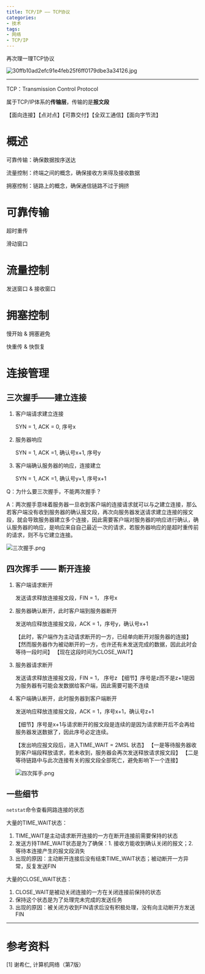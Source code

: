 ```yaml
---
title: TCP/IP —— TCP协议
categories: 
- 技术
tags:
- 网络
- TCP/IP
---
```


再次理一理TCP协议

![30ffb10ad2efc91e4feb25f6ff0179dbe3a34126.jpg](https://i.loli.net/2020/03/02/VAgKew3HZE6UQFm.jpg)

<!-- more -->

------

TCP：Transmission Control Protocol

属于TCP/IP体系的**传输层**，传输的是**报文段**

【面向连接】【点对点】【可靠交付】【全双工通信】【面向字节流】



# 概述

可靠传输：确保数据按序送达

流量控制：终端之间的概念，确保接收方来得及接收数据

拥塞控制：链路上的概念，确保通信链路不过于拥挤



# 可靠传输

超时重传

滑动窗口



# 流量控制

发送窗口 & 接收窗口



# 拥塞控制

慢开始 & 拥塞避免

快重传 & 快恢复



# 连接管理

## 三次握手——建立连接

1. 客户端请求建立连接

   SYN = 1, ACK = 0, 序号x

2. 服务器响应

   SYN = 1, ACK =1, 确认号x+1, 序号y

3. 客户端确认服务器的响应，连接建立

   SYN = 1, ACK =1, 确认号y+1, 序号x+1

Q：为什么要三次握手，不能两次握手？

A：两次握手意味着服务器一旦收到客户端的连接请求就可以与之建立连接，那么若客户端没有收到服务器的确认报文段，再次向服务器发送请求建立连接的报文段，就会导致服务器建立多个连接，因此需要客户端对服务器的响应进行确认，确认服务器的响应，是响应来自自己最近一次的请求，若服务器响应的是超时重传前的请求，则不与它建立连接。

![三次握手.png](https://i.loli.net/2020/03/02/xroPZBgqHuevpEU.png)



## 四次挥手 —— 断开连接

1. 客户端请求断开

   发送请求释放连接报文段，FIN = 1， 序号x

2. 服务器确认断开，此时客户端到服务器断开

   发送响应释放连接报文段，ACK = 1，序号y，确认号x+1

   【此时，客户端作为主动请求断开的一方，已经单向断开对服务器的连接】
   【然而服务器作为被动断开的一方，也许还有未发送完成的数据，因此此时会等待一段时间】
   【现在这段时间为CLOSE_WAIT】

3. 服务器请求断开

   发送请求释放连接报文段，FIN = 1， 序号z
   【细节】序号是z而不是z+1是因为服务器有可能会发数据给客户端，因此需要可能不连续

4. 客户端确认断开，此时服务器到客户端断开

   发送响应释放连接报文段，ACK = 1，序号x+1，确认号z+1

   【细节】序号是x+1与请求断开的报文段是连续的是因为请求断开后不会再给服务器发送数据了，因此序号必定连续。

   【发出响应报文段后，进入TIME_WAIT = 2MSL 状态】
   【一是等待服务器收到客户端段释放请求，若未收到，服务器会再次发送释放请求报文段】
   【二是等待链路中与此次连接有关的报文段全部死亡，避免影响下一个连接】

   ![四次挥手.png](https://i.loli.net/2020/03/02/Pm2ItqlT1xbQviZ.png)



## 一些细节

`netstat`命令查看网路连接的状态

大量的TIME_WAIT状态：

1. TIME_WAIT是主动请求断开连接的一方在断开连接前需要保持的状态
2. 发送方持TIME_WAIT状态是为了确保：1. 接收方能收到确认关闭的报文；2. 等待本连接产生的报文段消失
3. 出现的原因：主动断开连接后没有结束TIME_WAIT状态；被动断开一方异常，反复发送FIN



大量的CLOSE_WAIT状态：

1. CLOSE_WAIT是被动关闭连接的一方在关闭连接前保持的状态
2. 保持这个状态是为了处理完未完成的发送任务
3. 出现的原因：被关闭方收到FIN请求后没有积极处理，没有向主动断开方发送FIN

------

# 参考资料

[1] 谢希仁, 计算机网络（第7版）